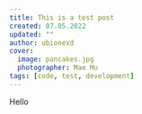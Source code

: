 ```yaml
---
title: This is a test post
created: 07.05.2022
updated: ""
author: ubionexd
cover:
  image: pancakes.jpg
  photographer: Mae Mu
tags: [code, test, development] 
---
```


Hello
